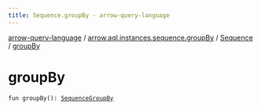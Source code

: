 ```yaml
---
title: Sequence.groupBy - arrow-query-language
---
```


[arrow-query-language](../../index.html) / [arrow.aql.instances.sequence.groupBy](../index.html) / [Sequence](index.html) / [groupBy](./group-by.html)

# groupBy

`fun groupBy(): `[`SequenceGroupBy`](../../arrow.aql.instances/-sequence-group-by/index.html)